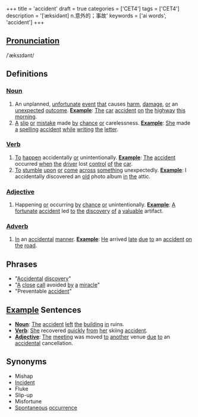 +++
title = 'accident'
draft = true
categories = ['CET4']
tags = ['CET4']
description = '[ˈæksidənt] n.意外的；事故'
keywords = ['ai words', 'accident']
+++

## [Pronunciation](/post/pronunciation/)
/ˈæksɪdənt/

## Definitions
### [Noun](/post/noun/)
1. An unplanned, [unfortunate](/post/unfortunate/) [event](/post/event/) [that](/post/that/) causes [harm](/post/harm/), [damage](/post/damage/), [or](/post/or/) an [unexpected](/post/unexpected/) [outcome](/post/outcome/). **[Example](/post/example/)**: [The](/post/the/) [car](/post/car/) [accident](/post/accident/) [on](/post/on/) [the](/post/the/) [highway](/post/highway/) [this](/post/this/) [morning](/post/morning/).
2. [A](/post/a/) [slip](/post/slip/) [or](/post/or/) [mistake](/post/mistake/) made [by](/post/by/) [chance](/post/chance/) [or](/post/or/) carelessness. **[Example](/post/example/)**: [She](/post/she/) made [a](/post/a/) [spelling](/post/spelling/) [accident](/post/accident/) [while](/post/while/) [writing](/post/writing/) [the](/post/the/) [letter](/post/letter/).

### [Verb](/post/verb/)
1. [To](/post/to/) [happen](/post/happen/) accidentally [or](/post/or/) unintentionally. **[Example](/post/example/)**: [The](/post/the/) [accident](/post/accident/) occurred [when](/post/when/) [the](/post/the/) [driver](/post/driver/) lost [control](/post/control/) [of](/post/of/) [the](/post/the/) [car](/post/car/).
2. [To](/post/to/) [stumble](/post/stumble/) [upon](/post/upon/) [or](/post/or/) [come](/post/come/) [across](/post/across/) [something](/post/something/) unexpectedly. **[Example](/post/example/)**: I accidentally discovered an [old](/post/old/) photo album [in](/post/in/) [the](/post/the/) attic.

### [Adjective](/post/adjective/)
1. Happening [or](/post/or/) occurring [by](/post/by/) [chance](/post/chance/) [or](/post/or/) unintentionally. **[Example](/post/example/)**: [A](/post/a/) [fortunate](/post/fortunate/) [accident](/post/accident/) led [to](/post/to/) [the](/post/the/) [discovery](/post/discovery/) [of](/post/of/) [a](/post/a/) [valuable](/post/valuable/) artifact.

### [Adverb](/post/adverb/)
1. [In](/post/in/) an [accidental](/post/accidental/) [manner](/post/manner/). **[Example](/post/example/)**: [He](/post/he/) arrived [late](/post/late/) [due](/post/due/) [to](/post/to/) an [accident](/post/accident/) [on](/post/on/) [the](/post/the/) [road](/post/road/).

## Phrases
- "[Accidental](/post/accidental/) [discovery](/post/discovery/)"
- "[A](/post/a/) [close](/post/close/) [call](/post/call/) avoided [by](/post/by/) [a](/post/a/) [miracle](/post/miracle/)"
- "Preventable [accident](/post/accident/)"

## [Example](/post/example/) Sentences
- **[Noun](/post/noun/)**: [The](/post/the/) [accident](/post/accident/) [left](/post/left/) [the](/post/the/) [building](/post/building/) [in](/post/in/) ruins.
- **[Verb](/post/verb/)**: [She](/post/she/) recovered [quickly](/post/quickly/) [from](/post/from/) [her](/post/her/) skiing [accident](/post/accident/).
- **[Adjective](/post/adjective/)**: [The](/post/the/) [meeting](/post/meeting/) was moved [to](/post/to/) [another](/post/another/) venue [due](/post/due/) [to](/post/to/) an [accidental](/post/accidental/) cancellation.

## Synonyms
- Mishap
- [Incident](/post/incident/)
- Fluke
- Slip-up
- Misfortune
- [Spontaneous](/post/spontaneous/) [occurrence](/post/occurrence/)
